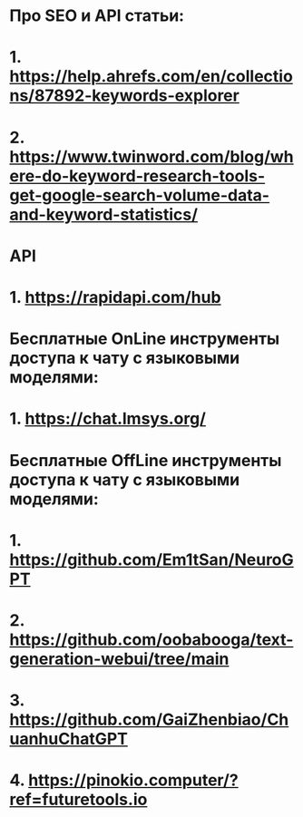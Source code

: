 
# Про SEO и API статьи:
# 1. https://help.ahrefs.com/en/collections/87892-keywords-explorer
# 2. https://www.twinword.com/blog/where-do-keyword-research-tools-get-google-search-volume-data-and-keyword-statistics/
#
#
# API 
# 1. https://rapidapi.com/hub
#
#
# Бесплатные OnLine инструменты доступа к чату с языковыми моделями:
# 1. https://chat.lmsys.org/
#
#
# Бесплатные OffLine инструменты доступа к чату с языковыми моделями:
# 1. https://github.com/Em1tSan/NeuroGPT
# 2. https://github.com/oobabooga/text-generation-webui/tree/main
# 3. https://github.com/GaiZhenbiao/ChuanhuChatGPT
# 4. https://pinokio.computer/?ref=futuretools.io
